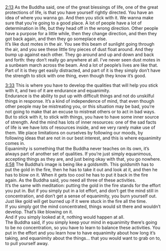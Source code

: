 [2:13](https://youtu.be/_gNwF8fOHUc?t=133) As the Buddha said, one of the great blessings of life, one of the great protections of life, is that you have yourself rightly directed. You have an idea of where you wanna go. And then you stick with it. We wanna make sure that you’re going to a good place. A lot of people have a lot of determination in life, but they head off in the wrong direction. Other people have a purpose for a little while, then they change direction, and then they got back again, and then they go someplace else.  
It’s like dust motes in the air. You see this beam of sunlight going through the air, and you see these little tiny pieces of dust float around. And they bump up against each other. They go around and up and down and back and forth: they don’t really go anywhere at all. I’ve never seen dust motes in a sunbeam march across the beam. And a lot of people’s lives are like that. Part of it is they get easily distracted, and part of it is they simply don’t have the strength to stick with one thing, even though they know it’s good.

[3:33](https://youtu.be/_gNwF8fOHUc?t=212) This is where you have to develop the qualities that will help you stick with it, and two of it are endurance and equanimity.  
Endurance is the ability to put up with difficult things and not do unskilful things in response. It’s a kind of independence of mind, that even though other people may be mistreating you, or this situation may be bad, you’re not going to make that an excuse to mistreat others or to act in bad ways. But to stick with it, to stick with things, you have to have some inner source of strength. And the mind has lots of inner resources: one of the sad facts of life is we have lots of resources inside, and we very rarely make use of them. We place limitations on ourselves by following our moods, by following ideas that are not in our best interest, and this is where equanimity comes in.  
Equanimity is something that the Buddha never teaches on its own, it’s always part of another set of qualities. If you’re just simply equanimous, accepting things as they are, and just being okay with that, you go nowhere.  
[4:58](https://youtu.be/_gNwF8fOHUc?t=298) The Buddha’s image is being like a goldsmith. This goldsmith has to put the gold in the fire, then he has to take it out and look at it, and then he has to blow on it. When it gets too cool he has to put it back in the fire again. As the Buddha said, you need all three of these activities.  
It’s the same with meditation: putting the gold in the fire stands for the effort you put in. But if you simply put in a lot effort, and don’t get the mind still in concentration, and don’t get a sense of equanimity, you burn yourself out. Just like gold will get burned up if it were stuck in the fire all the time.  
If you simply got the mind concentrated, things would sit there and wouldn’t develop. That’s like blowing on it.  
And if you simply looked at it, nothing would happen at all.  
The Buddha said, if you simply keep your mind in equanimity there’s going to be no concentration, so you have to learn to balance these activities. You put in the effort and you learn how to have equanimity about how long it’s taking, and equanimity about the things… that you would want to grab on to, to pull yourself away.